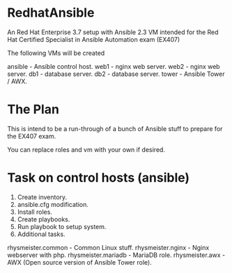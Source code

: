 # RedhatAnsible

An Red Hat Enterprise 3.7 setup with Ansible 2.3 VM intended for the Red Hat Certified Specialist in Ansible Automation exam (EX407)

The following VMs will be created

ansible - Ansible control host.
web1 - nginx web server.
web2 - nginx web server.
db1 - database server.
db2 - database server.
tower - Ansible Tower / AWX.

The Plan
===========

This is intend to be a run-through of a bunch of Ansible stuff to prepare for the EX407 exam.

You can replace roles and vm with your own if desired.

Task on control hosts (ansible)
================================

1. Create inventory.
2. ansible.cfg modification.
3. Install roles.
4. Create playbooks.
5. Run playbook to setup system.
6. Additional tasks.

rhysmeister.common      - Common Linux stuff.
rhysmeister.nginx       - Nginx webserver with php.
rhysmeister.mariadb     - MariaDB role.
rhysmeister.awx         - AWX (Open source version of Ansible Tower role).
